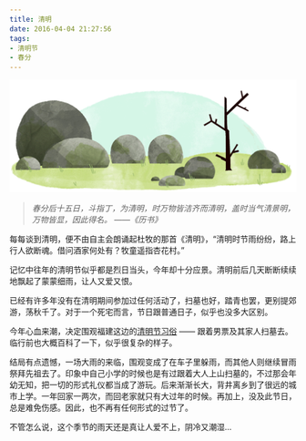 ```yaml
---
title: 清明
date: 2016-04-04 21:27:56
tags:
- 清明节
- 春分
---
```


![](/images/qingming.gif "Google Logo")

> *春分后十五日，斗指丁，为清明，时万物皆洁齐而清明，盖时当气清景明，万物皆显，因此得名。	——《历书》*

每每谈到清明，便不由自主会朗诵起杜牧的那首《清明》，“清明时节雨纷纷，路上行人欲断魂。借问酒家何处有？牧童遥指杏花村。”

记忆中往年的清明节似乎都是烈日当头，今年却十分应景。清明前后几天断断续续地飘起了蒙蒙细雨，让人又爱又恨。

<!--more-->
已经有许多年没有在清明期间参加过任何活动了，扫墓也好，踏青也罢，更别提郊游，荡秋千了。对于一个死宅而言，节日跟普通日子，似乎也没多大区别。

今年心血来潮，决定围观福建这边的[清明节习俗](https://zh.wikipedia.org/wiki/%E6%B8%85%E6%98%8E#.E7.A6.8F.E5.BB.BA) —— 跟着男票及其家人扫墓去。临行前也大概百科了一下，似乎很复杂的样子。

结局有点遗憾，一场大雨的来临，围观变成了在车子里躲雨，而其他人则继续冒雨祭拜先祖去了。印象中自己小学的时候也是有过跟着大人上山扫墓的，不过那会年幼无知，把一切的形式礼仪都当成了游玩。后来渐渐长大，背井离乡到了很远的城市上学。一年回家一两次，而回老家就只有大过年的时候。再加上，没及此节日，总是难免伤感。因此，也不再有任何形式的过节了。

不管怎么说，这个季节的雨天还是真让人爱不上，阴冷又潮湿...
